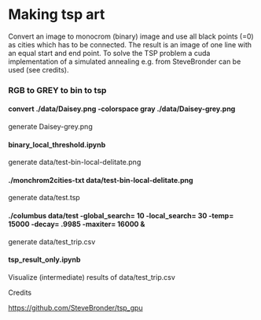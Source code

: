 # Making tsp art

Convert an image to monocrom (binary) image and use all black points (=0) as cities which has to be connected. The result is an image of one line with an equal start and end point. To solve the TSP problem a cuda implementation of a simulated annealing e.g. from SteveBronder can be used (see credits).

### RGB to GREY to bin to tsp

#### convert ./data/Daisey.png -colorspace gray ./data/Daisey-grey.png
generate Daisey-grey.png

#### binary_local_threshold.ipynb
generate data/test-bin-local-delitate.png

#### ./monchrom2cities-txt data/test-bin-local-delitate.png
generate data/test.tsp

#### ./columbus data/test -global_search= 10 -local_search= 30 -temp= 15000 -decay= .9985 -maxiter= 16000 &
generate data/test_trip.csv

#### tsp_result_only.ipynb
Visualize (intermediate) results of data/test_trip.csv



Credits

https://github.com/SteveBronder/tsp_gpu
